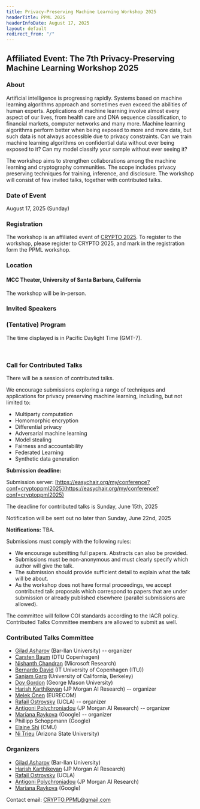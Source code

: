 ```yaml
---
title: Privacy-Preserving Machine Learning Workshop 2025
headerTitle: PPML 2025
headerInfoDate: August 17, 2025
layout: default
redirect_from: "/"
---
```


## Affiliated Event: The 7th Privacy-Preserving Machine Learning Workshop 2025

### About

Artificial intelligence is progressing rapidly. Systems based on machine learning algorithms approach and sometimes even exceed the abilities of human experts. Applications of machine learning involve almost every aspect of our lives, from health care and DNA sequence classification, to financial markets, computer networks and many more. Machine learning algorithms perform better when being exposed to more and more data, but such data is not always accessible due to privacy constraints. Can we train machine learning algorithms on confidential data without ever being exposed to it? Can my model classify your sample without ever seeing it?

The workshop aims to strengthen collaborations among the machine learning and cryptography communities. The scope includes privacy preserving techniques for training, inference, and disclosure. The workshop will consist of few invited talks, together with contributed talks.

### Date of Event
August 17, 2025 (Sunday)

### Registration
The workshop is an affiliated event of [CRYPTO 2025](https://crypto.iacr.org/2025/). To register to the workshop, please register to CRYPTO 2025, and mark in the registration form the PPML workshop.


### Location

#### MCC Theater, University of Santa Barbara, California

The workshop will be in-person.



### Invited Speakers


### (Tentative) Program


The time displayed is in Pacific Daylight Time (GMT-7).


<!-- <div markdown="0">
    {% include program.html programURL='2025/assets/program.json' %}
</div> -->

<p>&nbsp;</p>




### Call for Contributed Talks

There will be a session of contributed talks.

We encourage submissions exploring a range of techniques and applications for privacy preserving machine learning, including, but not limited to:

- Multiparty computation
- Homomorphic encryption
- Differential privacy
- Adversarial machine learning
- Model stealing
- Fairness and accountability
- Federated Learning
- Synthetic data generation



**Submission deadline:**

Submission server:  [https://easychair.org/my/conference?conf=cryptoppml2025](https://easychair.org/my/conference?conf=cryptoppml2025)

The deadline for contributed talks is Sunday, June 15th, 2025

Notification will be sent out no later than Sunday, June 22nd, 2025

<!-- Wednesday, June 12th, 2024, 11:59pm EST. -->

**Notifications:**
TBA. 
<!-- Friday, June 21st, 2024. -->

<!-- [https://easychair.org/my/conference?conf=cryptoppml2024](https://easychair.org/my/conference?conf=cryptoppml2024) -->


Submissions must comply with the following rules:
- We encourage submitting full papers. Abstracts can also be provided.
- Submissions must be non-anonymous and must clearly specify which author will give the talk.
- The submission should provide sufficient detail to explain what the talk will be about.
- As the workshop does not have formal proceedings, we accept contributed talk proposals which correspond to papers that are under submission or already published elsewhere (parallel submissions are allowed).

The committee will follow COI standards according to the IACR policy. Contributed Talks Committee members are allowed to submit as well.

### Contributed Talks Committee


- [Gilad Asharov](http://www.cs.biu.ac.il/~asharog) (Bar-Ilan University) -- organizer
- [Carsten Baum](http://carstenbaum.com) (DTU Copenhagen)
- [Nishanth Chandran](https://www.microsoft.com/en-us/research/people/nichandr/) (Microsoft Research)
- [Bernardo David](https://www.bmdavid.com) (IT University of Copenhagen (ITU))
- [Sanjam Garg](https://people.eecs.berkeley.edu/~sanjamg/) (University of California, Berkeley)
- [Dov Gordon](https://cs.gmu.edu/~gordon/) (George Mason University)
- [Harish Karthikeyan](https://sites.google.com/view/kharish/home) (JP Morgan AI Research) -- organizer
- [Melek Önen](https://onen.eurecom.io) (EURECOM)
- [Rafail Ostrovsky](http://web.cs.ucla.edu/~rafail/) (UCLA) -- organizer
- [Antigoni Polychroniadou](https://antigonip.github.io/) (JP Morgan AI Research) -- organizer
- [Mariana Raykova](https://marianapr.github.io) (Google) -- organizer
- Phillipp Schoppmann (Google)
- [Elaine Shi](https://elaineshi.com) (CMU)
- [Ni Trieu](https://nitrieu.github.io) (Arizona State University)









<!---
- [Gilad Asharov](http://www.cs.biu.ac.il/~asharog) (Bar-Ilan University) -- organizer
- [Hubert Chan](https://i.cs.hku.hk/~hubert/) (University of Hong Kong)
- [Ran Cohen](https://cs.idc.ac.il/~ran/) (Reichman University)
- [Bernardo David](https://www.bmdavid.com) (IT University of Copenhagen)
- [Daniel Escudero](https://www.escudero.me) (JPM AI Research)
- Adrià Gascón (Google)
- [Abhishek Jain](https://www.cs.jhu.edu/~abhishek/) (Johns Hopkins University)
- [Parker Newton](https://www.amazon.science/author/parker-newton) (Amazon)
- [Rafail Ostrovsky](http://web.cs.ucla.edu/~rafail/) (UCLA) -- organizer
- [Antigoni Polychroniadou](https://antigonip.github.io/) (JP Morgan AI Research) -- organizer
- [Adam Sealfon](https://asealfon.github.io) (Google Research)
- [Yifan Song](https://crypto-song.github.io) (Tsinghua University)
- [Katerina Sotiraki](https://sotiraki.com) (UC Berkeley)
- [Akira Takahashi](https://akiratk0355.github.io) (University of Edinburgh)
--->

<!---
- [Adi Akavia](https://sites.google.com/view/akavia) (University of Haifa)
- [Gilad Asharov](http://www.cs.biu.ac.il/~asharog) (Bar-Ilan University)
- [Carsten Baum](http://carstenbaum.com) (Aarhus University)
- [Elette Boyle](https://cs.idc.ac.il/~elette/) (IDC)
- [Vipul Goyal](https://www.cs.cmu.edu/~goyal/) (CMU and NTT)
- [Mohammad Mahmoody](https://www.cs.virginia.edu/~mohammad/) (University of Virginia (UVA))
- [Sahar Mazloom](http://mason.gmu.edu/~sseyedma/index.html) (JPM AI Research)
- [Rafail Ostrovsky](http://web.cs.ucla.edu/~rafail/) (UCLA)
- [Antigoni Polychroniadou](https://antigonip.github.io/) (JP Morgan AI Research)
- [Gil Segev](https://www.gilsegev.net) (Hebrew University)
--->


### Organizers

- [Gilad Asharov](http://www.cs.biu.ac.il/~asharog) (Bar-Ilan University)
- [Harish Karthikeyan](https://sites.google.com/view/kharish/home) (JP Morgan AI Research)
- [Rafail Ostrovsky](http://web.cs.ucla.edu/~rafail/) (UCLA)
- [Antigoni Polychroniadou](https://antigonip.github.io/) (JP Morgan AI Research)
- [Mariana Raykova](https://marianapr.github.io) (Google)


Contact email: [CRYPTO.PPML@gmail.com](mailto:CRYPTO.PPML@gmail.com)
